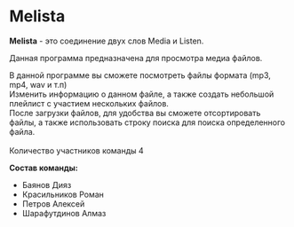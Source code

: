 # Melista

<b>Melista</b> - это соединение двух слов Media и Listen.

Данная программа предназначена для просмотра медиа файлов.

В данной программе вы сможете посмотреть файлы формата (mp3, mp4, wav и т.п) <br>
Изменить информацию о данном файле, а также создать небольшой плейлист с участием нескольких файлов. <br>
После загрузки файлов, для удобства вы сможете отсортировать файлы, а также использовать строку поиска для поиска определенного файла.
<br>
<br>
Количество участников команды 4<br>

<b>Состав команды:</b><br>
- Баянов Дияз<br>
- Красильников Роман<br>
- Петров Алексей<br>
- Шарафутдинов Алмаз<br>
